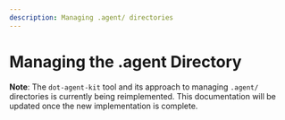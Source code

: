 ```yaml
---
description: Managing .agent/ directories
---
```


# Managing the .agent Directory

**Note**: The `dot-agent-kit` tool and its approach to managing `.agent/` directories is currently being reimplemented. This documentation will be updated once the new implementation is complete.
